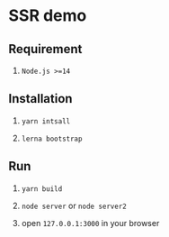 # SSR demo

## Requirement

1. `Node.js >=14`

## Installation

1. `yarn intsall`

2. `lerna bootstrap`

## Run 

1. `yarn build`

2. `node server` or `node server2`

3. open `127.0.0.1:3000` in your browser
